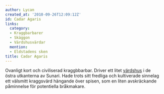 ```yaml
---
author: Lycan
created_at: '2010-09-26T12:09:12Z'
id: Cadar Agaris
links:
  category:
  - Kraggbarbarer
  - Skäggon
  - Värdshusvärdar
  mention:
  - Eldstadens sken
title: Cadar Agaris
---
```


Ovanligt kort och civiliserad kraggbbarbar. Driver ett litet [värdshus] i de östra utkanterna av
Sunari. Hade trots sitt fredliga och kultiverade sinnelag ett välsmitt kraggsvärd hängande över
spisen, som en liten avskräckande påminnelse för potentiella bråkmakare.

  [värdshus]: Eldstadens_sken